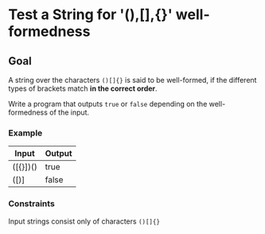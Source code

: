 # Test a String for '(),[],{}' well-formedness

## Goal
A string over the characters `()[]{}` is said to be well-formed, if the different types of brackets match __in the correct order__.

Write a program that outputs `true` or `false` depending on the well-formedness of the input.

### Example

| Input    | Output |
|----------|--------|
| ([{}])() | true   |
| ([)]     | false  |

### Constraints
Input strings consist only of characters `()[]{}`
